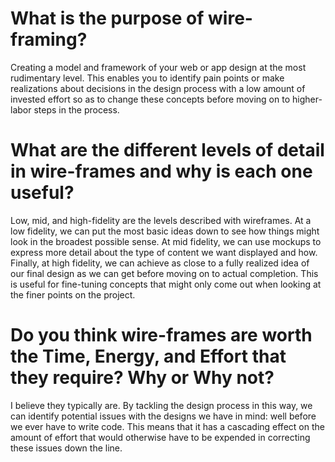 # What is the purpose of wire-framing?

Creating a model and framework of your web or app design at the most rudimentary level. This enables you to identify pain points or make realizations about decisions in the design process with a low amount of invested effort so as to change these concepts before moving on to higher-labor steps in the process.

# What are the different levels of detail in wire-frames and why is each one useful?

Low, mid, and high-fidelity are the levels described with wireframes. At a low fidelity, we can put the most basic ideas down to see how things might look in the broadest possible sense. At mid fidelity, we can use mockups to express more detail about the type of content we want displayed and how. Finally, at high fidelity, we can achieve as close to a fully realized idea of our final design as we can get before moving on to actual completion. This is useful for fine-tuning concepts that might only come out when looking at the finer points on the project.

# Do you think wire-frames are worth the Time, Energy, and Effort that they require? Why or Why not?

I believe they typically are. By tackling the design process in this way, we can identify potential issues with the designs we have in mind: well before we ever have to write code. This means that it has a cascading effect on the amount of effort that would otherwise have to be expended in correcting these issues down the line.